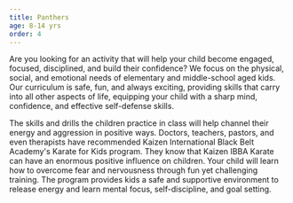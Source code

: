 ```yaml
---
title: Panthers
age: 8-14 yrs
order: 4
---
```



Are you looking for an activity that will help your child become engaged, focused, disciplined, and build their confidence? We focus on the physical, social, and emotional needs of elementary and middle-school aged kids. Our curriculum is safe, fun, and always exciting, providing skills that carry into all other aspects of life, equipping your child with a sharp mind, confidence, and effective self-defense skills.

The skills and drills the children practice in class will help channel their energy and aggression in positive ways. Doctors, teachers, pastors, and even therapists have recommended Kaizen International Black Belt Academy's Karate for Kids program. They know that Kaizen IBBA Karate can have an enormous positive influence on children. Your child will learn how to overcome fear and nervousness through fun yet challenging training. The program provides kids a safe and supportive environment to release energy and learn mental focus, self-discipline, and goal setting.